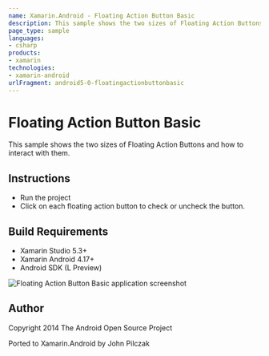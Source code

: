 ```yaml
---
name: Xamarin.Android - Floating Action Button Basic
description: This sample shows the two sizes of Floating Action Buttons and how to interact with them. Instructions Run the project Click on each floating...
page_type: sample
languages:
- csharp
products:
- xamarin
technologies:
- xamarin-android
urlFragment: android5-0-floatingactionbuttonbasic
---
```

# Floating Action Button Basic

This sample shows the two sizes of Floating Action Buttons and how to interact with them.

## Instructions

* Run the project
* Click on each floating action button to check or uncheck the button.

## Build Requirements
* Xamarin Studio 5.3+
* Xamarin Android 4.17+
* Android SDK (L Preview)

![Floating Action Button Basic application screenshot](Screenshots/Checked.png "Floating Action Button Basic application screenshot")

## Author 
Copyright 2014 The Android Open Source Project

Ported to Xamarin.Android by John Pilczak
